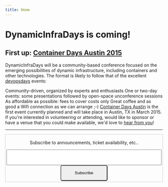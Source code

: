 ```yaml
---
title: Home
---
```


# DynamicInfraDays is coming!
## First up: **[Container Days Austin 2015](http://dynamicinfradays.org/events/2015-austin/)**

DynamicInfraDays will be a community-based conference focused on the emerging possibilities of dynamic infrastructure, including containers and other technologies. The format is likely to follow that of the excellent [devopsdays](http://devopsdays.org/) events:

Community-driven, organized by experts and enthusiasts
One or two-day events: some presentations followed by open-space unconference sessions
As affordable as possible: fees to cover costs only
Great coffee and as good a Wifi connection as we can arrange ;-)
[Container Days Austin](http://dynamicinfradays.org/events/2015-austin/) is the first event currently planned and will take place in Austin, TX in March 2015.   
If you're interested in volunteering or attending, would like to sponsor or have a venue that you could make available, we'd love to [hear from you](mailto:info@dynamicinfradays.org)!

-----

<form style="border:1px solid #ccc;padding:3px;text-align:center;" action="https://tinyletter.com/anapsix" method="post" target="popupwindow" onsubmit="window.open('https://tinyletter.com/anapsix', 'popupwindow', 'scrollbars=yes,width=800,height=600');return true"><p><label for="tlemail">Subscribe to announcements, ticket availability, etc..</label></p><center><input type="text" style="width:100%;height:50px;text-align:center" name="email" id="tlemail" /><input type="hidden" value="1" name="embed"/><input style="width:150px;height:50px;text-align:center;border-radius:5px;" type="submit" value="Subscribe" /></center></form>

